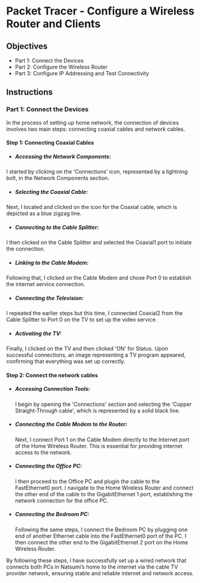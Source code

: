 # Packet Tracer - Configure a Wireless Router and Clients
## Objectives
  * Part 1: Connect the Devices
  * Part 2: Configure the Wireless Router
  * Part 3: Configure IP Addressing and Test Connectivity
## Instructions
### Part 1: Connect the Devices
In the process of setting up home network, the connection of devices involves two main steps: connecting coaxial cables and network cables.
#### Step 1: Connecting Coaxial Cables
* ##### Accessing the Network Components: 
I started by clicking on the 'Connections' icon, represented by a lightning bolt, in the Network Components section.
* ##### Selecting the Coaxial Cable: 
Next, I located and clicked on the icon for the Coaxial cable, which is depicted as a blue zigzag line.
* ##### Connecting to the Cable Splitter: 
I then clicked on the Cable Splitter and selected the Coaxial1 port to initiate the connection.
* ##### Linking to the Cable Modem:
Following that, I clicked on the Cable Modem and chose Port 0 to establish the internet service connection.
* ##### Connecting the Television:
I repeated the earlier steps but this time, I connected Coaxial2 from the Cable Splitter to Port 0 on the TV to set up the video service.
* ##### Activating the TV:
Finally, I clicked on the TV and then clicked 'ON' for Status. Upon successful connections, an image representing a TV program appeared, confirming that everything was set up correctly.
#### Step 2: Connect the network cables
* ##### Accessing Connection Tools:
   I begin by opening the 'Connections' section and selecting the 'Copper Straight-Through cable', which is represented by a solid black line.
* ##### Connecting the Cable Modem to the Router:
   Next, I connect Port 1 on the Cable Modem directly to the Internet port of the Home Wireless Router. This is essential for providing internet access to the network.
* ##### Connecting the Office PC:
   I then proceed to the Office PC and plugin the cable to the FastEthernet0 port. I navigate to the Home Wireless Router and connect the other end of the cable to the GigabitEthernet 1 port, establishing the network connection for the office PC.
* ##### Connecting the Bedroom PC:
   Following the same steps, I connect the Bedroom PC by plugging one end of another Ethernet cable into the FastEthernet0 port of the PC. I then connect the other end to the GigabitEthernet 2 port on the Home Wireless Router.

By following these steps, I have successfully set up a wired network that connects both PCs in Natsumi’s home to the internet via the cable TV provider network, ensuring stable and reliable internet and network access.








